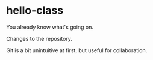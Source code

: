 # hello-class
You already know what's going on.

Changes to the repository.


Git is a bit unintuitive at first, but useful for collaboration.